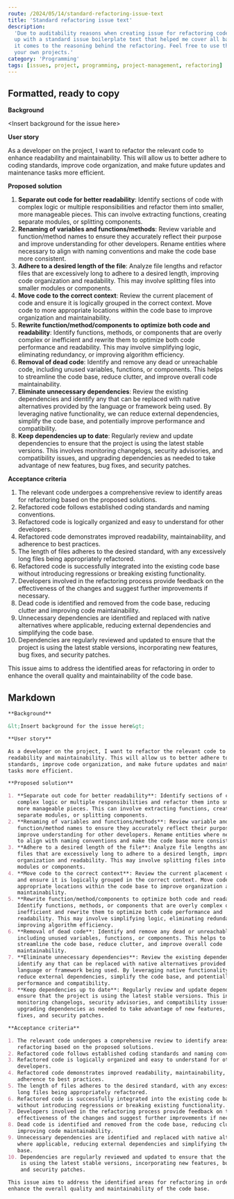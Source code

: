 ```yaml
---
route: /2024/05/14/standard-refactoring-issue-text
title: 'Standard refactoring issue text'
description:
  'Due to auditability reasons when creating issue for refactoring code, I came
  up with a standard issue boilerplate text that helped me cover all bases when
  it comes to the reasoning behind the refactoring. Feel free to use this on
  your own projects.'
category: 'Programming'
tags: [issues, project, programming, project-management, refactoring]
---
```


## Formatted, ready to copy

**Background**

&lt;Insert background for the issue here&gt;

**User story**

As a developer on the project, I want to refactor the relevant code to enhance
readability and maintainability. This will allow us to better adhere to coding
standards, improve code organization, and make future updates and maintenance
tasks more efficient.

**Proposed solution**

1. **Separate out code for better readability**: Identify sections of code with
   complex logic or multiple responsibilities and refactor them into smaller,
   more manageable pieces. This can involve extracting functions, creating
   separate modules, or splitting components.
2. **Renaming of variables and functions/methods**: Review variable and
   function/method names to ensure they accurately reflect their purpose and
   improve understanding for other developers. Rename entities where necessary
   to align with naming conventions and make the code base more consistent.
3. **Adhere to a desired length of the file**: Analyze file lengths and refactor
   files that are excessively long to adhere to a desired length, improving code
   organization and readability. This may involve splitting files into smaller
   modules or components.
4. **Move code to the correct context**: Review the current placement of code
   and ensure it is logically grouped in the correct context. Move code to more
   appropriate locations within the code base to improve organization and
   maintainability.
5. **Rewrite function/method/components to optimize both code and readability**:
   Identify functions, methods, or components that are overly complex or
   inefficient and rewrite them to optimize both code performance and
   readability. This may involve simplifying logic, eliminating redundancy, or
   improving algorithm efficiency.
6. **Removal of dead code**: Identify and remove any dead or unreachable code,
   including unused variables, functions, or components. This helps to
   streamline the code base, reduce clutter, and improve overall code
   maintainability.
7. **Eliminate unnecessary dependencies**: Review the existing dependencies and
   identify any that can be replaced with native alternatives provided by the
   language or framework being used. By leveraging native functionality, we can
   reduce external dependencies, simplify the code base, and potentially improve
   performance and compatibility.
8. **Keep dependencies up to date**: Regularly review and update dependencies to
   ensure that the project is using the latest stable versions. This involves
   monitoring changelogs, security advisories, and compatibility issues, and
   upgrading dependencies as needed to take advantage of new features, bug
   fixes, and security patches.

**Acceptance criteria**

1. The relevant code undergoes a comprehensive review to identify areas for
   refactoring based on the proposed solutions.
2. Refactored code follows established coding standards and naming conventions.
3. Refactored code is logically organized and easy to understand for other
   developers.
4. Refactored code demonstrates improved readability, maintainability, and
   adherence to best practices.
5. The length of files adheres to the desired standard, with any excessively
   long files being appropriately refactored.
6. Refactored code is successfully integrated into the existing code base
   without introducing regressions or breaking existing functionality.
7. Developers involved in the refactoring process provide feedback on the
   effectiveness of the changes and suggest further improvements if necessary.
8. Dead code is identified and removed from the code base, reducing clutter and
   improving code maintainability.
9. Unnecessary dependencies are identified and replaced with native alternatives
   where applicable, reducing external dependencies and simplifying the code
   base.
10. Dependencies are regularly reviewed and updated to ensure that the project
    is using the latest stable versions, incorporating new features, bug fixes,
    and security patches.

This issue aims to address the identified areas for refactoring in order to
enhance the overall quality and maintainability of the code base.

## Markdown

```markdown
**Background**

&lt;Insert background for the issue here&gt;

**User story**

As a developer on the project, I want to refactor the relevant code to enhance
readability and maintainability. This will allow us to better adhere to coding
standards, improve code organization, and make future updates and maintenance
tasks more efficient.

**Proposed solution**

1. **Separate out code for better readability**: Identify sections of code with
   complex logic or multiple responsibilities and refactor them into smaller,
   more manageable pieces. This can involve extracting functions, creating
   separate modules, or splitting components.
2. **Renaming of variables and functions/methods**: Review variable and
   function/method names to ensure they accurately reflect their purpose and
   improve understanding for other developers. Rename entities where necessary
   to align with naming conventions and make the code base more consistent.
3. **Adhere to a desired length of the file**: Analyze file lengths and refactor
   files that are excessively long to adhere to a desired length, improving code
   organization and readability. This may involve splitting files into smaller
   modules or components.
4. **Move code to the correct context**: Review the current placement of code
   and ensure it is logically grouped in the correct context. Move code to more
   appropriate locations within the code base to improve organization and
   maintainability.
5. **Rewrite function/method/components to optimize both code and readability**:
   Identify functions, methods, or components that are overly complex or
   inefficient and rewrite them to optimize both code performance and
   readability. This may involve simplifying logic, eliminating redundancy, or
   improving algorithm efficiency.
6. **Removal of dead code**: Identify and remove any dead or unreachable code,
   including unused variables, functions, or components. This helps to
   streamline the code base, reduce clutter, and improve overall code
   maintainability.
7. **Eliminate unnecessary dependencies**: Review the existing dependencies and
   identify any that can be replaced with native alternatives provided by the
   language or framework being used. By leveraging native functionality, we can
   reduce external dependencies, simplify the code base, and potentially improve
   performance and compatibility.
8. **Keep dependencies up to date**: Regularly review and update dependencies to
   ensure that the project is using the latest stable versions. This involves
   monitoring changelogs, security advisories, and compatibility issues, and
   upgrading dependencies as needed to take advantage of new features, bug
   fixes, and security patches.

**Acceptance criteria**

1. The relevant code undergoes a comprehensive review to identify areas for
   refactoring based on the proposed solutions.
2. Refactored code follows established coding standards and naming conventions.
3. Refactored code is logically organized and easy to understand for other
   developers.
4. Refactored code demonstrates improved readability, maintainability, and
   adherence to best practices.
5. The length of files adheres to the desired standard, with any excessively
   long files being appropriately refactored.
6. Refactored code is successfully integrated into the existing code base
   without introducing regressions or breaking existing functionality.
7. Developers involved in the refactoring process provide feedback on the
   effectiveness of the changes and suggest further improvements if necessary.
8. Dead code is identified and removed from the code base, reducing clutter and
   improving code maintainability.
9. Unnecessary dependencies are identified and replaced with native alternatives
   where applicable, reducing external dependencies and simplifying the code
   base.
10. Dependencies are regularly reviewed and updated to ensure that the project
    is using the latest stable versions, incorporating new features, bug fixes,
    and security patches.

This issue aims to address the identified areas for refactoring in order to
enhance the overall quality and maintainability of the code base.
```
